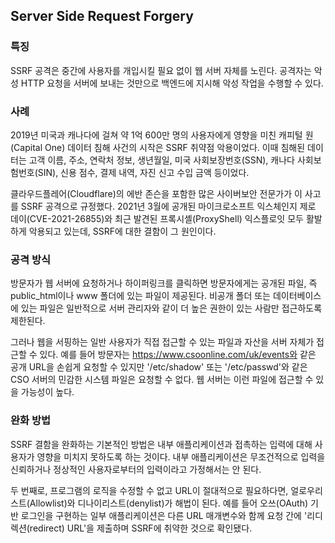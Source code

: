 ## Server Side Request Forgery

### 특징
SSRF 공격은 중간에 사용자를 개입시킬 필요 없이 웹 서버 자체를 노린다. 
공격자는 악성 HTTP 요청을 서버에 보내는 것만으로 백엔드에 지시해 악성 작업을 수행할 수 있다.

### 사례
2019년 미국과 캐나다에 걸쳐 약 1억 600만 명의 사용자에게 영향을 미친 캐피털 원(Capital One) 데이터 침해 사건의 시작은 SSRF 취약점 악용이었다. 이때 침해된 데이터는 고객 이름, 주소, 연락처 정보, 생년월일, 미국 사회보장번호(SSN), 캐나다 사회보험번호(SIN), 신용 점수, 결제 내역, 자진 신고 수입 금액 등이었다. 

클라우드플레어(Cloudflare)의 에반 존슨을 포함한 많은 사이버보안 전문가가 이 사고를 SSRF 공격으로 규정했다. 2021년 3월에 공개된 마이크로소프트 익스체인지 제로 데이(CVE-2021-26855)와 최근 발견된 프록시셸(ProxyShell) 익스플로잇 모두 활발하게 악용되고 있는데, SSRF에 대한 결함이 그 원인이다.

### 공격 방식 
방문자가 웹 서버에 요청하거나 하이퍼링크를 클릭하면 방문자에게는 공개된 파일, 즉 public_html이나 www 폴더에 있는 파일이 제공된다. 비공개 폴더 또는 데이터베이스에 있는 파일은 일반적으로 서버 관리자와 같이 더 높은 권한이 있는 사람만 접근하도록 제한된다.

그러나 웹을 서핑하는 일반 사용자가 직접 접근할 수 있는 파일과 자산을 서버 자체가 접근할 수 있다. 예를 들어 방문자는 https://www.csoonline.com/uk/events와 같은 공개 URL을 손쉽게 요청할 수 있지만 '/etc/shadow' 또는 '/etc/passwd'와 같은 CSO 서버의 민감한 시스템 파일은 요청할 수 없다. 웹 서버는 이런 파일에 접근할 수 있을 가능성이 높다.

### 완화 방법
SSRF 결함을 완화하는 기본적인 방법은 내부 애플리케이션과 접촉하는 입력에 대해 사용자가 영향을 미치지 못하도록 하는 것이다. 내부 애플리케이션은 무조건적으로 입력을 신뢰하거나 정상적인 사용자로부터의 입력이라고 가정해서는 안 된다.

두 번째로, 프로그램의 로직을 수정할 수 없고 URL이 절대적으로 필요하다면, 얼로우리스트(Allowlist)와 디나이리스트(denylist)가 해법이 된다. 예를 들어 오쓰(OAuth) 기반 로그인을 구현하는 일부 애플리케이션은 다른 URL 매개변수와 함께 요청 간에 '리디렉션(redirect) URL'을 제출하며 SSRF에 취약한 것으로 확인됐다.